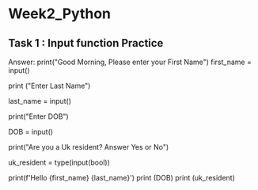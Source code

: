 # Week2_Python

## Task 1 : Input function Practice 


Answer:
print("Good Morning, Please enter your First Name")
first_name = input()

print ("Enter Last Name")

last_name = input()

print("Enter DOB")

DOB = input()

print("Are you a Uk resident? Answer Yes or No")

uk_resident = type(input(bool))


print(f'Hello   {first_name}  {last_name}')
print (DOB)
print (uk_resident)
